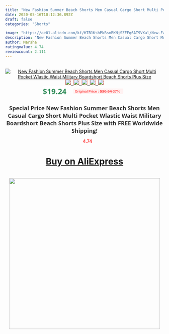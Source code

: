 ```yaml
---
title: "New Fashion Summer Beach Shorts Men Casual Cargo Short Multi Pocket Wlastic Waist Military Boardshort Beach Shorts Plus Size"
date: 2020-05-16T10:12:36.892Z
draft: false
categories: "Shorts"

image: "https://ae01.alicdn.com/kf/HTB1KshPkBsmBKNjSZFFq6AT9VXal/New-Fashion-Summer-Beach-Shorts-Men-Casual-Cargo-Short-Multi-Pocket-Wlastic-Waist-Military-Boardshort-Beach.jpg"
description: "New Fashion Summer Beach Shorts Men Casual Cargo Short Multi Pocket Wlastic Waist Military Boardshort Beach Shorts Plus Size"
author: Marsha
ratingvalue: 4.74
reviewcount: 2.111
---
```

<br>
<div style="text-align: center;">
<a href="https://s.click.aliexpress.com/e/_AWS7AH" target="_blank" rel="nofollow noopener noreferrer"><img alt="New Fashion Summer Beach Shorts Men Casual Cargo Short Multi Pocket Wlastic Waist Military Boardshort Beach Shorts Plus Size" class="magnifier-image" src="https://ae01.alicdn.com/kf/HTB1KshPkBsmBKNjSZFFq6AT9VXal/New-Fashion-Summer-Beach-Shorts-Men-Casual-Cargo-Short-Multi-Pocket-Wlastic-Waist-Military-Boardshort-Beach.jpg_640x640.jpg">
<br>
<img style="border:1px solid salmon" src="https://ae01.alicdn.com/kf/HTB1KshPkBsmBKNjSZFFq6AT9VXal/New-Fashion-Summer-Beach-Shorts-Men-Casual-Cargo-Short-Multi-Pocket-Wlastic-Waist-Military-Boardshort-Beach.jpg_120x120.jpg">&nbsp;&nbsp;<img style="border:1px solid salmon" src="https://ae01.alicdn.com/kf/HTB120rwuwKTBuNkSne1q6yJoXXaw/New-Fashion-Summer-Beach-Shorts-Men-Casual-Cargo-Short-Multi-Pocket-Wlastic-Waist-Military-Boardshort-Beach.jpg_120x120.jpg">&nbsp;&nbsp;<img style="border:1px solid salmon" src="_120x120.jpg">&nbsp;&nbsp;<img style="border:1px solid salmon" src="_120x120.jpg">&nbsp;&nbsp;<img style="border:1px solid salmon" src="https://ae01.alicdn.com/kf/HTB1oMCmkCcqBKNjSZFgq6x_kXXaw/New-Fashion-Summer-Beach-Shorts-Men-Casual-Cargo-Short-Multi-Pocket-Wlastic-Waist-Military-Boardshort-Beach.jpg_120x120.jpg"></a></div><br0>
<div style="text-align: center;"><span style="background-color: white; border: 0px; box-sizing: border-box; color: seagreen; display: inline-block; font-family: &quot;open sans&quot; , &quot;arial&quot; , &quot;helvetica&quot; , sans-serif , &quot;heiti&quot;; font-size: 24px; font-stretch: inherit; font-weight: 700; line-height: inherit; margin: 0px 10px 0px 0px; padding: 0px; vertical-align: middle;">$19.24 </span>
<span style="background: rgb(255 , 241 , 241); border-radius: 3px; border: 0px; box-sizing: border-box; color: #ff4747; display: inline-block; font-family: inherit; font-size: 12px; font-stretch: inherit; font-style: inherit; font-variant: inherit; font-weight: 600; line-height: inherit; margin: 0px; padding: 2px 5px; transform: scale(0.9); vertical-align: middle;">Original Price : <b style="text-decoration: line-through;">$30.54 </b> 37%&nbsp;&nbsp;</span></div>
<h1 style="color: #333333; display: inline-block; font-family: &quot;open sans&quot; , &quot;arial&quot; , &quot;helvetica&quot; , sans-serif , &quot;heiti&quot;; font-size: 18px; font-stretch: inherit; font-weight: 700; text-align: center;">Special Price New Fashion Summer Beach Shorts Men Casual Cargo Short Multi Pocket Wlastic Waist Military Boardshort Beach Shorts Plus Size with FREE Worldwide Shipping!</h1>
<div style="color: #ff4747; text-align: center;">
<img src="https://4.bp.blogspot.com/-M0ZcTcb-5uY/XleCXlxnR4I/AAAAAAAAAEc/OrjgMkXV1oMQFaCRZj5HQwOCBcu3w1FegCPcBGAYYCw/s1600/star.png" style="height: 15px;">&nbsp;<b>4.74</b></div>
<div class="button_cont" align="center"><a class="buynow_a" href="https://s.click.aliexpress.com/e/_AWS7AH" target="_blank" rel="nofollow noopener noreferrer"><H1>Buy on AliExpress</H1></a></div><br>
<div class="separator" style="clear: both; text-align: center;">
<img src="https://lh3.googleusercontent.com/-pTy5HemUv9M/XlePHvY0dAI/AAAAAAAAAE4/0nX5iRUoIWY8eMW9Dpxeirr157OZliDIgCLcBGAsYHQ/s1600/badge.gif" width="480">
</div>
